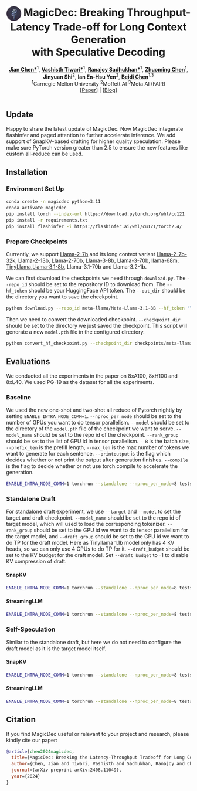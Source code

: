 <div align="center">
<h1><img src="static/images/icons/MagicDec.png" height="40px" align="top"/> MagicDec: Breaking Throughput-Latency Trade-off for Long Context Generation <br> with Speculative Decoding
</h1>

</div>
<div align="center">
<b><a href="https://github.com/jianc99">Jian Chen*</a></b><sup>1</sup>,
<b><a href="https://github.com/Vashistht">Vashisth Tiwari*</a></b><sup>1</sup>,
<b><a href="https://github.com/ranonrkm">Ranajoy Sadhukhan*</a></b><sup>1</sup>,
<b><a href="https://github.com/dreaming-panda">Zhuoming Chen</a></b><sup>1</sup>,
<b><a >Jinyuan Shi</a></b><sup>2</sup>,
<b><a >Ian En-Hsu Yen</a></b><sup>2</sup>,
<b><a href="https://github.com/keroro824">Beidi Chen</a></b><sup>1,3</sup>
</div>

<div align="center">
<sup>1</sup>Carnegie Mellon University
<sup>2</sup>Moffett AI
<sup>3</sup>Meta AI (FAIR)
</div>

<div align="center">
[<a href="https://arxiv.org/abs/2408.11049">Paper</a>] | [<a href="https://infini-ai-lab.github.io/MagicDec">Blog</a>]
</div>
<br>

## Update
Happy to share the latest update of MagicDec. Now MagicDec integerate flashinfer and paged attention to further accelerate inference. We add support of SnapKV-based drafting for higher quality speculation. Please make sure PyTorch version greater than 2.5 to ensure the new features like custom all-reduce can be used.

## Installation

### Environment Set Up
``` bash
conda create -n magicdec python=3.11
conda activate magicdec
pip install torch --index-url https://download.pytorch.org/whl/cu121
pip install -r requirements.txt
pip install flashinfer -i https://flashinfer.ai/whl/cu121/torch2.4/
```

### Prepare Checkpoints
Currently, we support [Llama-2-7b](https://huggingface.co/meta-llama/Llama-2-7b-hf) and its long context variant [Llama-2-7b-32k](https://huggingface.co/togethercomputer/LLaMA-2-7B-32K), [Llama-2-13b](https://huggingface.co/meta-llama/Llama-2-13b-hf), [Llama-2-70b](https://huggingface.co/meta-llama/Llama-2-70b-hf), [Llama-3-8b](https://huggingface.co/meta-llama/Meta-Llama-3-8B), [Llama-3-70b](https://huggingface.co/meta-llama/Meta-Llama-3-70B), [llama-68m](https://huggingface.co/JackFram/llama-68m), [TinyLlama](https://huggingface.co/TinyLlama/TinyLlama_v1.1),[Llama-3.1-8b](https://huggingface.co/meta-llama/Meta-Llama-3.1-8B), Llama-3.1-70b and Llama-3.2-1b.

We can first download the checkpoints we need through `download.py`. The `--repo_id` should be set to the repository ID to download from. The `--hf_token` should be your HuggingFace API token. The `--out_dir` should be the directory you want to save the checkpoint.
```bash
python download.py --repo_id meta-llama/Meta-Llama-3.1-8B --hf_token "YOUR HUGGINGFACE API TOKEN" --out_dir checkpoints/meta-llama/Meta-Llama-3.1-8B
```
Then we need to convert the downloaded checkpoint. `--checkpoint_dir` should be set to the directory we just saved the checkpoint. This script will generate a new `model.pth` file in the configured directory.
```bash
python convert_hf_checkpoint.py --checkpoint_dir checkpoints/meta-llama/Meta-Llama-3.1-8B
```

## Evaluations
We conducted all the experiments in the paper on 8xA100, 8xH100 and 8xL40. We used PG-19 as the dataset for all the experiments.
### Baseline
We used the new one-shot and two-shot all reduce of Pytorch nightly by setting `ENABLE_INTRA_NODE_COMM=1`. `--nproc_per_node` should be set to the number of GPUs you want to do tensor parallelism. `--model` should be set to the directory of the `model.pth` file of the checkpoint we want to serve. `--model_name` should be set to the repo id of the checkpoint. `--rank_group` should be set to the list of GPU id in tensor parallelism. `--B` is the batch size, `--prefix_len` is the prefill length, `--max_len` is the max number of tokens we want to generate for each sentence. `--printoutput` is the flag which decides whether or not print the output after generation finishes. `--compile` is the flag to decide whether or not use torch.compile to accelerate the generation.
```bash
ENABLE_INTRA_NODE_COMM=1 torchrun --standalone --nproc_per_node=8 tests/baseline_benchmark.py --model checkpoints/meta-llama/Meta-Llama-3.1-8B/model.pth --model_name meta-llama/Meta-Llama-3.1-8B --rank_group 0 1 2 3 4 5 6 7 --B 1 --prefix_len 3969 --max_len 4096 --printoutput --compile
```

### Standalone Draft
For standalone draft experiment, we use `--target` and `--model` to set the target and draft checkpoint. `--model_name` should be set to the repo id of target model, which will used to load the corresponding tokenizer. `--rank_group` should be set to the GPU id we want to do tensor parallelism for the target model, and `--draft_group` should be set to the GPU id we want to do TP for the draft model. Here as Tinyllama 1.1b model only has 4 KV heads, so we can only use 4 GPUs to do TP for it. `--draft_budget` should be set to the KV budget for the draft model. Set `--draft_budget` to -1 to disable KV compression of draft.

#### SnapKV
```bash
ENABLE_INTRA_NODE_COMM=1 torchrun --standalone --nproc_per_node=8 tests/SnapKV/longspec_benchmark.py --target checkpoints/meta-llama/Meta-Llama-3.1-8B/model.pth --model checkpoints/meta-llama/Llama-3.2-1B/model.pth --model_name meta-llama/Meta-Llama-3.1-8B --rank_group 0 1 2 3 4 5 6 7 --draft_rank_group 0 1 2 3 --gamma 3 --B 64 --prefix_len 16032 --max_len 16128 --draft_budget 257 --benchmark --compile
```

#### StreamingLLM
```bash
ENABLE_INTRA_NODE_COMM=1 torchrun --standalone --nproc_per_node=8 tests/StreamingLLM/longspec_benchmark.py --target checkpoints/meta-llama/Meta-Llama-3.1-8B/model.pth --model checkpoints/meta-llama/Llama-3.2-1B/model.pth --model_name meta-llama/Meta-Llama-3.1-8B --rank_group 0 1 2 3 4 5 6 7 --draft_rank_group 0 1 2 3 --gamma 3 --B 64 --prefix_len 16032 --max_len 16128 --draft_budget 257 --benchmark --compile
```

### Self-Speculation
Similar to the standalone draft, but here we do not need to configure the draft model as it is the target model itself.

#### SnapKV
```bash
ENABLE_INTRA_NODE_COMM=1 torchrun --standalone --nproc_per_node=8 tests/SnapKV/selfspec_benchmark.py --model checkpoints/meta-llama/Meta-Llama-3.1-8B/model.pth --model_name meta-llama/Meta-Llama-3.1-8B --rank_group 0 1 2 3 4 5 6 7 --gamma 3 --B 64 --prefix_len 16032 --max_len 16128 --draft_budget 257 --benchmark --compile
```

#### StreamingLLM
```bash
ENABLE_INTRA_NODE_COMM=1 torchrun --standalone --nproc_per_node=8 tests/SnapKV/selfspec_benchmark.py --model checkpoints/meta-llama/Meta-Llama-3.1-8B/model.pth --model_name meta-llama/Meta-Llama-3.1-8B --rank_group 0 1 2 3 4 5 6 7 --gamma 3 --B 64 --prefix_len 16032 --gen_len 16128 --draft_budget 257 --benchmark --compile
```

## Citation
If you find MagicDec useful or relevant to your project and research, please kindly cite our paper:

```bibtex
@article{chen2024magicdec,
  title={MagicDec: Breaking the Latency-Throughput Tradeoff for Long Context Generation with Speculative Decoding},
  author={Chen, Jian and Tiwari, Vashisth and Sadhukhan, Ranajoy and Chen, Zhuoming and Shi, Jinyuan and Yen, Ian En-Hsu and Chen, Beidi},
  journal={arXiv preprint arXiv:2408.11049},
  year={2024}
}
```

